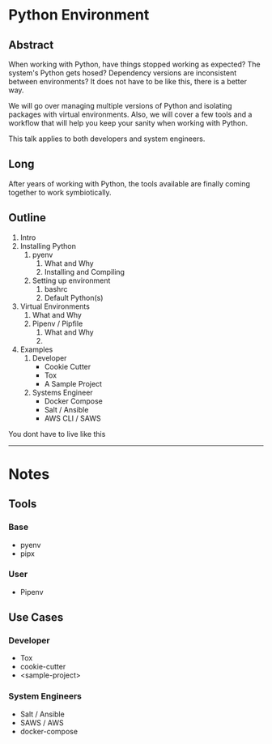 # Python Environment

## Abstract
When working with Python, have things stopped working as expected? The system's Python gets hosed? Dependency versions are inconsistent between environments? It does not have to be like this, there is a better way.

We will go over managing multiple versions of Python and isolating packages with virtual environments. Also, we will cover a few tools and a workflow that will help you keep your sanity when working with Python.

This talk applies to both developers and system engineers.

## Long
After years of working with Python, the tools available are finally coming together to work symbiotically.

## Outline

1. Intro
2. Installing Python
	1. pyenv
		1. What and Why
		2. Installing and Compiling
	2. Setting up environment
		1. bashrc
		1. Default Python(s)
3. Virtual Environments
	1. What and Why
	2. Pipenv / Pipfile
		1. What and Why
		2. 
4. Examples
	1. Developer
		* Cookie Cutter
		* Tox
		* A Sample Project
	2. Systems Engineer
		* Docker Compose
		* Salt / Ansible
		* AWS CLI / SAWS 

You dont have to live like this


---
# Notes

## Tools
### Base
* pyenv
* pipx
### User
* Pipenv

## Use Cases
### Developer
* Tox
* cookie-cutter
* \<sample-project>
### System Engineers
* Salt / Ansible
* SAWS / AWS
* docker-compose
<!--stackedit_data:
eyJoaXN0b3J5IjpbLTEwMTM5NTYxMywtMzIzNzI1ODI1LDEyNj
g1MDYxOTgsODQzODUyNjk2LDY5NzI5ODMxMV19
-->